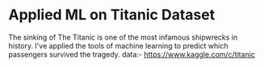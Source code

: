 # Applied ML on Titanic Dataset
The sinking of The Titanic is one of the most infamous shipwrecks in history.  I've applied the tools of machine learning to predict which passengers survived the tragedy.
data:- https://www.kaggle.com/c/titanic
